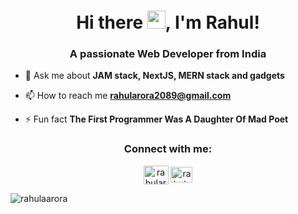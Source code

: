 <h1 align="center">Hi there <img src="https://github.com/TheDudeThatCode/TheDudeThatCode/blob/master/Assets/Hi.gif" width="29">, I'm Rahul!</h1>
<h3 align="center">A passionate Web Developer from India</h3>


- 💬 Ask me about **JAM stack, NextJS, MERN stack and gadgets**

- 📫 How to reach me **rahularora2089@gmail.com**

- ⚡ Fun fact **The First Programmer Was A Daughter Of Mad Poet**

<h3 align="center">Connect with me:</h3>
<p align="center">
<a href="https://twitter.com/rahularora2089" target="blank"><img align="center" src="https://raw.githubusercontent.com/rahuldkjain/github-profile-readme-generator/master/src/images/icons/Social/twitter.svg" alt="rahularora2089" height="30" width="40" /></a>
<a href="https://linkedin.com/in/rahul-arora-2089" target="blank"><img align="center" src="https://raw.githubusercontent.com/rahuldkjain/github-profile-readme-generator/master/src/images/icons/Social/linked-in-alt.svg" alt="rahul-arora-2089" height="25" width="35" /></a>
</p>

<p align="left"> <img src="https://komarev.com/ghpvc/?username=rahulaarora&label=Visitors&color=0e75b6&style=flat" alt="rahulaarora" /> </p>